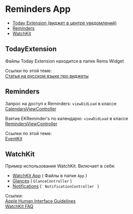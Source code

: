 # Reminders App

* [Today Extension (виджет в центре уведомлений)][1] 
* [Reminders][2] 
* [WatchKit][3] 

## TodayExtension

Файлы Today Extension находится в папке Rems Widget

Ссылки по этой теме:  
 [Статья на русском языке про виджеты][4]

## Reminders

Запрос на доступ к Reminders: `viewDidLoad` в классе [CalendarsViewController][5] 

Взятие EKReminder's по календарю: `viewDidLoad` в классе [RemindersViewController][6]

Ссылки по этой теме:  
 [EventKit][7]

## WatchKit

Пример использования WatchKit. Включает в себя:
- [WatchKit App][8] ( Файлы в папке `App` ) 
- [Glances][9] ( `GlanceController` ) 
- [Notifications][10] ( ` NotificationController ` ) 

Ссылки:  
 [Apple Human Interface Guidelines][11]  
 [WatchKit FAQ][12]  

[1]:	#todayextension
[2]:	#reminders
[3]:	#watchkit
[4]:	http://habrahabr.ru/company/e-Legion/blog/225321/
[5]:	/RemindersWidget/CalendarsViewController.swift
[6]:	/RemindersWidget/RemindersViewController.swift
[7]:	http://www.raywenderlich.com/64513/cookbook-making-calendar-reminder
[8]:	https://developer.apple.com/library/ios/documentation/General/Conceptual/WatchKitProgrammingGuide/CreatingtheUserInterface.html#//apple_ref/doc/uid/TP40014969-CH4-SW1
[9]:	https://developer.apple.com/library/ios/documentation/General/Conceptual/WatchKitProgrammingGuide/ImplementingaGlance.html#//apple_ref/doc/uid/TP40014969-CH5-SW1
[10]:	https://developer.apple.com/library/ios/documentation/General/Conceptual/WatchKitProgrammingGuide/BasicSupport.html
[11]:	https://developer.apple.com/watch/human-interface-guidelines/
[12]:	http://www.raywenderlich.com/94672/watchkit-faq